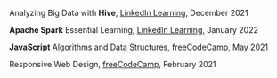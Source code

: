 Analyzing Big Data with **Hive**, [LinkedIn Learning](https://www.linkedin.com/learning/certificates/ca6abc7af2c13470969b8c7724e156fdb4898aa508cfcd9a4f614083f2687f08?trk=share_certificate&trk=lil_details_certification&lipi=urn%3Ali%3Apage%3Ad_flagship3_profile_view_base%3Bt0K0UCPRS8GSwOH46ujmqg%3D%3D&licu=urn%3Ali%3Acontrol%3Ad_flagship3_profile_view_base-lil_details_certification), December 2021

**Apache Spark** Essential Learning, [LinkedIn Learning](https://www.linkedin.com/learning/certificates/9f786fc0b649b9fa82f3f26750619bb1ec37034a14bc07493c5c1f5363f55300?trk=share_certificate&trk=lil_details_certification&lipi=urn%3Ali%3Apage%3Ad_flagship3_profile_view_base%3Bt0K0UCPRS8GSwOH46ujmqg%3D%3D&licu=urn%3Ali%3Acontrol%3Ad_flagship3_profile_view_base-lil_details_certification), January 2022

**JavaScript** Algorithms and Data Structures, [freeCodeCamp](https://freecodecamp.org/certification/percypham04/javascript-algorithms-and-data-structures), May 2021

Responsive Web Design, [freeCodeCamp](https://www.freecodecamp.org/certification/percypham04/responsive-web-design), February 2021
